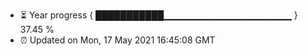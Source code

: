 - ⏳ Year progress { ███████████▁▁▁▁▁▁▁▁▁▁▁▁▁▁▁▁▁▁▁ } 37.45 %
- ⏰ Updated on Mon, 17 May 2021 16:45:08 GMT


